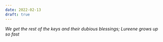 ```yaml
---
date: 2022-02-13
draft: true
---
```

*We get the rest of the keys and their dubious blessings; Lureene grows up so fast*
